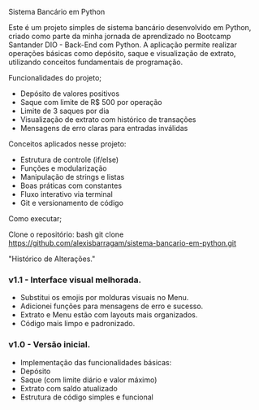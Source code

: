 Sistema Bancário em Python

Este é um projeto simples de sistema bancário desenvolvido em Python, criado como parte da minha jornada de aprendizado no Bootcamp Santander DIO - Back-End com Python. A aplicação permite realizar operações básicas como depósito, saque e visualização de extrato, utilizando conceitos fundamentais de programação.

Funcionalidades do projeto;

- Depósito de valores positivos
- Saque com limite de R$ 500 por operação
- Limite de 3 saques por dia
- Visualização de extrato com histórico de transações
- Mensagens de erro claras para entradas inválidas

Conceitos aplicados nesse projeto:

- Estrutura de controle (if/else)
- Funções e modularização
- Manipulação de strings e listas
- Boas práticas com constantes
- Fluxo interativo via terminal
- Git e versionamento de código

Como executar;

Clone o repositório:
bash git clone https://github.com/alexisbarragam/sistema-bancario-em-python.git





"Histórico de Alterações."

  ### v1.1 - Interface visual melhorada.

- Substitui os emojis por molduras visuais no Menu.
- Adicionei funções para mensagens de erro e sucesso.
- Extrato e Menu estão com layouts mais organizados.
- Código mais limpo e padronizado.

### v1.0 - Versão inicial.
- Implementação das funcionalidades básicas:
- Depósito
- Saque (com limite diário e valor máximo)
- Extrato com saldo atualizado
- Estrutura de código simples e funcional